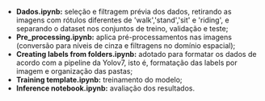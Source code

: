 - **Dados.ipynb:** seleção e filtragem prévia dos dados, retirando as imagens com rótulos diferentes de 'walk','stand','sit' e 'riding', e separando o dataset nos conjuntos de treino, validação e teste;
- **Pre_processing.ipynb:** aplica pré-processamentos nas imagens (conversão para níveis de cinza e filtragens no domínio espacial);
- **Creating labels from folders.ipynb:** adotado para formatar os dados de acordo com a pipeline da Yolov7, isto é, formatação das labels por imagem e organização das pastas;
- **Training template.ipynb:** treinamento do modelo;
- **Inference notebook.ipynb:** avaliação dos resultados.

